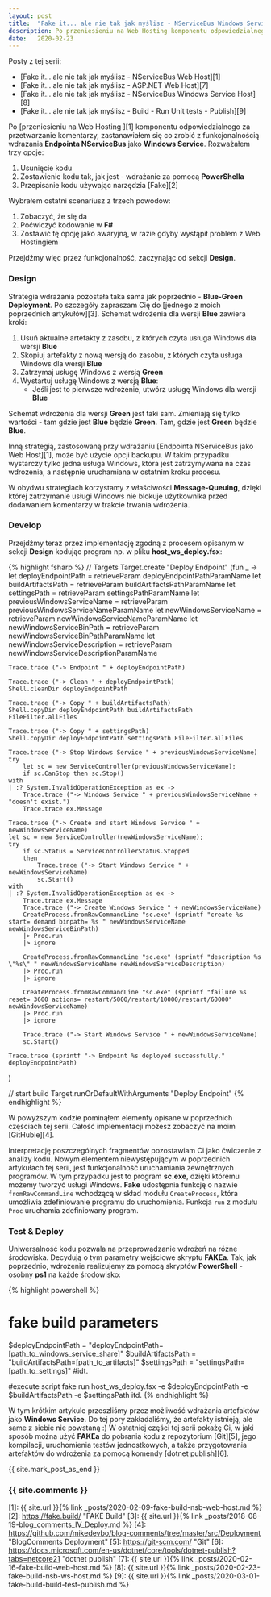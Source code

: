 ```yaml
---
layout: post
title:  "Fake it... ale nie tak jak myślisz - NServiceBus Windows Service Host"
description: Po przeniesieniu na Web Hosting komponentu odpowiedzialnego za przetwarzanie komentarzy, zastanawiałem się co zrobić z funkcjonalnością wdrażania Endpointa NServiceBus jako Windows Service. Rozważałem trzy opcje
date:   2020-02-23
---
```


Posty z tej serii:

* [Fake it... ale nie tak jak myślisz - NServiceBus Web Host][1]
* [Fake it... ale nie tak jak myślisz - ASP.NET Web Host][7]
* [Fake it... ale nie tak jak myślisz - NServiceBus Windows Service Host][8]
* [Fake it... ale nie tak jak myślisz - Build - Run Unit tests - Publish][9]

Po [przeniesieniu na Web Hosting ][1] komponentu odpowiedzialnego za przetwarzanie komentarzy, zastanawiałem się co zrobić z funkcjonalnością wdrażania **Endpointa NServiceBus** jako **Windows Service**. Rozważałem trzy opcje:

1. Usunięcie kodu
2. Zostawienie kodu tak, jak jest - wdrażanie za pomocą **PowerShella**
3. Przepisanie kodu używając narzędzia [Fake][2]

Wybrałem ostatni scenariusz z trzech powodów:

1. Zobaczyć, że się da
2. Poćwiczyć kodowanie w **F#**
3. Zostawić tę opcję jako awaryjną, w razie gdyby wystąpił problem z Web Hostingiem

Przejdźmy więc przez funkcjonalność, zaczynając od sekcji **Design**.

### Design

Strategia wdrażania pozostała taka sama jak poprzednio - **Blue-Green Deployment**. Po szczegóły zapraszam Cię do [jednego z moich poprzednich artykułów][3]. Schemat wdrożenia dla wersji **Blue** zawiera kroki:

1. Usuń aktualne artefakty z zasobu, z których czyta usługa Windows dla wersji **Blue**
2. Skopiuj artefakty z nową wersją do zasobu, z których czyta usługa Windows dla wersji **Blue**
3. Zatrzymaj usługę Windows z wersją **Green**
4. Wystartuj usługę Windows z wersją **Blue**:
    * Jeśli jest to pierwsze wdrożenie, utwórz usługę Windows dla wersji **Blue**

Schemat wdrożenia dla wersji **Green** jest taki sam. Zmieniają się tylko wartości - tam gdzie jest **Blue** będzie **Green**. Tam, gdzie jest **Green** będzie **Blue**.

Inną strategią, zastosowaną przy wdrażaniu [Endpointa NServiceBus jako Web Host][1], może być użycie opcji backupu. W takim przypadku wystarczy tylko jedna usługa Windows, która jest zatrzymywana na czas wdrożenia, a następnie uruchamiana w ostatnim kroku procesu.

W obydwu strategiach korzystamy z właściwości **Message-Queuing**, dzięki której zatrzymanie usługi Windows nie blokuje użytkownika przed dodawaniem komentarzy w trakcie trwania wdrożenia.

### Develop

Przejdźmy teraz przez implementację zgodną z procesem opisanym w sekcji **Design** kodując program np. w pliku **host_ws_deploy.fsx**:

{% highlight fsharp %}
// Targets
Target.create "Deploy Endpoint" (fun _ ->
    let deployEndpointPath = retrieveParam deployEndpointPathParamName
    let buildArtifactsPath = retrieveParam buildArtifactsPathParamName
    let settingsPath = retrieveParam settingsPathParamName
    let previousWindowsServiceName = retrieveParam previousWindowsServiceNameParamName
    let newWindowsServiceName = retrieveParam newWindowsServiceNameParamName
    let newWindowsServiceBinPath = retrieveParam newWindowsServiceBinPathParamName
    let newWindowsServiceDescription = retrieveParam newWindowsServiceDescriptionParamName
    
    Trace.trace ("-> Endpoint " + deployEndpointPath)

    Trace.trace ("-> Clean " + deployEndpointPath)
    Shell.cleanDir deployEndpointPath

    Trace.trace ("-> Copy " + buildArtifactsPath)
    Shell.copyDir deployEndpointPath buildArtifactsPath FileFilter.allFiles

    Trace.trace ("-> Copy " + settingsPath)
    Shell.copyDir deployEndpointPath settingsPath FileFilter.allFiles

    Trace.trace ("-> Stop Windows Service " + previousWindowsServiceName)
    try
        let sc = new ServiceController(previousWindowsServiceName);
        if sc.CanStop then sc.Stop()
    with
    | :? System.InvalidOperationException as ex ->
        Trace.trace ("-> Windows Service " + previousWindowsServiceName + "doesn't exist.")
        Trace.trace ex.Message
    
    Trace.trace ("-> Create and start Windows Service " + newWindowsServiceName)
    let sc = new ServiceController(newWindowsServiceName);
    try
        if sc.Status = ServiceControllerStatus.Stopped
        then
            Trace.trace ("-> Start Windows Service " + newWindowsServiceName)
            sc.Start()
    with
    | :? System.InvalidOperationException as ex ->
        Trace.trace ex.Message
        Trace.trace ("-> Create Windows Service " + newWindowsServiceName)
        CreateProcess.fromRawCommandLine "sc.exe" (sprintf "create %s start= demand binpath= %s " newWindowsServiceName newWindowsServiceBinPath)
        |> Proc.run
        |> ignore

        CreateProcess.fromRawCommandLine "sc.exe" (sprintf "description %s \"%s\" " newWindowsServiceName newWindowsServiceDescription)
        |> Proc.run
        |> ignore

        CreateProcess.fromRawCommandLine "sc.exe" (sprintf "failure %s reset= 3600 actions= restart/5000/restart/10000/restart/60000" newWindowsServiceName)
        |> Proc.run
        |> ignore

        Trace.trace ("-> Start Windows Service " + newWindowsServiceName)
        sc.Start()

    Trace.trace (sprintf "-> Endpoint %s deployed successfully." deployEndpointPath)
)

// start build
Target.runOrDefaultWithArguments "Deploy Endpoint"
{% endhighlight %}

W powyższym kodzie pominąłem elementy opisane w poprzednich częściach tej serii. Całość implementacji możesz zobaczyć na moim [GitHubie][4].

Interpretację poszczególnych fragmentów pozostawiam Ci jako ćwiczenie z analizy kodu. Nowym elementem niewystępującym w poprzednich artykułach tej serii, jest funkcjonalność uruchamiania zewnętrznych programów. W tym przypadku jest to program **sc.exe**, dzięki któremu możemy tworzyć usługi Windows. **Fake** udostępnia funkcję o nazwie `fromRawCommandLine` wchodzącą w skład modułu `CreateProcess`, która umożliwia zdefiniowanie programu do uruchomienia. Funkcja `run` z modułu `Proc` uruchamia zdefiniowany program.

### Test & Deploy

Uniwersalność kodu pozwala na przeprowadzanie wdrożeń na różne środowiska. Decydują o tym parametry wejściowe skryptu **FAKEa**. Tak, jak poprzednio, wdrożenie realizujemy za pomocą skryptów **PowerShell** - osobny **ps1** na każde środowisko:

{% highlight powershell %}
# fake build parameters
$deployEndpointPath = "deployEndpointPath=[path_to_windows_service_share]"
$buildArtifactsPath = "buildArtifactsPath=[path_to_artifacts]"
$settingsPath = "settingsPath=[path_to_settings]"
#idt.

#execute script
fake run host_ws_deploy.fsx -e $deployEndpointPath -e $buildArtifactsPath -e $settingsPath itd.
{% endhighlight %}

W tym krótkim artykule przeszliśmy przez możliwość wdrażania artefaktów jako **Windows Service**. Do tej pory zakładaliśmy, że artefakty istnieją, ale same z siebie nie powstaną :) W ostatniej części tej serii pokażę Ci, w jaki sposób można użyć **FAKEa** do pobrania kodu z repozytorium [Git][5], jego kompilacji, uruchomienia testów jednostkowych, a także przygotowania artefaktów do wdrożenia za pomocą komendy [dotnet publish][6].

{{ site.mark_post_as_end }}

### {{ site.comments }}

[1]: {{ site.url }}{% link _posts/2020-02-09-fake-build-nsb-web-host.md %}
[2]: https://fake.build/ "FAKE Build"
[3]: {{ site.url }}{% link _posts/2018-08-19-blog_comments_IV_Deploy.md %}
[4]: https://github.com/mikedevbo/blog-comments/tree/master/src/Deployment "BlogComments Deployment"
[5]: https://git-scm.com/ "Git"
[6]: https://docs.microsoft.com/en-us/dotnet/core/tools/dotnet-publish?tabs=netcore21 "dotnet publish"
[7]: {{ site.url }}{% link _posts/2020-02-16-fake-build-web-host.md %}
[8]: {{ site.url }}{% link _posts/2020-02-23-fake-build-nsb-ws-host.md %}
[9]: {{ site.url }}{% link _posts/2020-03-01-fake-build-build-test-publish.md %}

